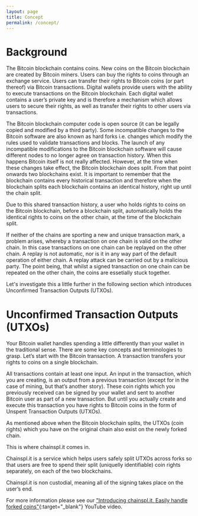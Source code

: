 ```yaml
---
layout: page
title: Concept
permalink: /concept/
---
```


# Background
The Bitcoin blockchain contains coins. New coins on the Bitcoin blockchain are created by Bitcoin miners. Users can buy the rights to coins through an exchange service. Users can transfer their rights to Bitcoin coins (or part thereof) via Bitcoin transactions. Digital wallets provide users with the ability to execute transactions on the Bitcoin blockchain. Each digital wallet contains a user’s private key and is therefore a mechanism which allows users to secure their rights, as well as transfer their rights to other users via transactions. 

The Bitcoin blockchain computer code is open source (it can be legally copied and modified by a third party). Some incompatible changes to the Bitcoin software are also known as hard forks i.e. changes which modify the rules used to validate transactions and blocks. The launch of any incompatible modifications to the Bitcoin blockchain software will cause different nodes to no longer agree on transaction history. When this happens Bitcoin itself is not really affected. However, at the time when these changes take effect, the Bitcoin blockchain does split. From that point onwards two blockchains exist. It is important to remember that the blockchain contains every historical transaction and therefore when the blockchain splits each blockchain contains an identical history, right up until the chain split. 

Due to this shared transaction history, a user who holds rights to coins on the Bitcoin blockchain, before a blockchain split, automatically holds the identical rights to coins on the other chain, at the time of the blockchain split.

If neither of the chains are sporting a new and unique transaction mark, a problem arises, whereby a transaction on one chain is valid on the other chain. In this case transactions on one chain can be replayed on the other chain. A replay is not automatic, nor is it in any way part of the default operation of either chain. A replay attack can be carried out by a malicious party. The point being, that whilst a signed transaction on one chain can be repeated on the other chain, the coins are essetially stuck together.

Let's investigate this a little further in the following section which introduces Unconfirmed Transaction Outputs (UTXOs).

# Unconfirmed Transaction Outputs (UTXOs)
Your Bitcoin wallet handles spending a little differently than your wallet in the traditional sense. There are some key concepts and terminologies to grasp. Let’s start with the Bitcoin transaction. A transaction transfers your rights to coins on a single blockchain. 

All transactions contain at least one input. An input in the transaction, which you are creating, is an output from a previous transaction (except for in the case of mining, but that’s another story). These coin rights which you previously received can be signed by your wallet and sent to another Bitcoin user as part of a new transaction. But until you actually create and execute this transaction you have rights to Bitcoin coins in the form of Unspent Transaction Outputs (UTXOs).

As mentioned above when the Bitcoin blockchain splits, the UTXOs (coin rights) which you have on the original chain also exist on the newly forked chain. 

This is where chainspl.it comes in. 

Chainspl.it is a service which helps users safely split UTXOs across forks so that users are free to spend their split (uniquelly identifiable) coin rights separately, on each of the two blockchains.

Chainspl.it is non custodial, meaning all of the signing takes place on the user’s end.

For more information please see our ["Introducing chainspl.it, Easily handle forked coins"]("https://www.youtube.com/watch?v=wWkdfnqjpug&feature=youtu.be&a="){:target="_blank"} YouTube video.
